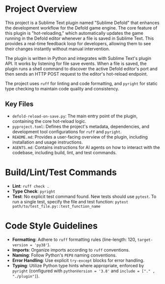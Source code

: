 # Project Overview

This project is a Sublime Text plugin named "Sublime Defold" that enhances the development workflow for the Defold game engine. The core feature of this plugin is "hot-reloading," which automatically updates the game running in the Defold editor whenever a file is saved in Sublime Text. This provides a real-time feedback loop for developers, allowing them to see their changes instantly without manual intervention.

The plugin is written in Python and integrates with Sublime Text's plugin API. It works by listening for file save events. When a file is saved, the plugin runs a shell command to discover the active Defold editor's port and then sends an HTTP POST request to the editor's hot-reload endpoint.

The project uses `ruff` for linting and code formatting, and `pyright` for static type checking to maintain code quality and consistency.

## Key Files

-   `defold-reload-on-save.py`: The main entry point of the plugin, containing the core hot-reload logic.
-   `pyproject.toml`: Defines the project's metadata, dependencies, and development tool configurations for `ruff` and `pyright`.
-   `README.md`: Provides a user-facing overview of the plugin, including installation and usage instructions.
-   `AGENTS.md`: Contains instructions for AI agents on how to interact with the codebase, including build, lint, and test commands.

# Build/Lint/Test Commands

-   **Lint**: `ruff check .`
-   **Type Check**: `pyright`
-   **Test**: No explicit test command found. New tests should use `pytest`. To run a single test, specify the file and test function: `pytest path/to/test_file.py::test_function_name`

# Code Style Guidelines

-   **Formatting**: Adhere to `ruff` formatting rules (line-length: 120, `target-version = 'py38'`).
-   **Imports**: Organize imports according to `ruff` conventions.
-   **Naming**: Follow Python's `PEP8` naming conventions.
-   **Error Handling**: Use explicit `try-except` blocks for error handling.
-   **Typing**: Utilize Python type hints where appropriate, enforced by `pyright` (configured with `pythonVersion = '3.8'` and `include = ["." , "./plugin"]`).